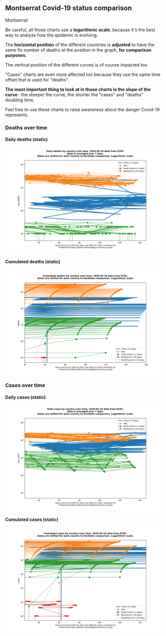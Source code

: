 ## Montserrat Covid-19 status comparison 

Montserrat



Be careful, all those charts use a **logarithmic scale**, because it's the best way to analyze how the epidemic is evolving.
 
The **horizontal position** of the different countries is **adjusted** to have the same fix number of deaths at the position in the graph, **for comparison purposes**.

The vertical position of the different curves is of course impacted too.

"Cases" charts are even more affected too because they use the same time offset that is used for "deaths".

**The most important thing to look at in those charts is the slope of the curve** : the steeper the curve, the shorter the "cases" and "deaths" doubling time.

Feel free to use these charts to raise awareness about the danger Covid-19 represents. 


 
### Deaths over time
 
#### Daily deaths (static)
![Montserrat covid-19 daily deaths static chart](https://raw.githubusercontent.com/madlag/coronavirus_study/master/notebooks/graphs/2020-05-16/countries/Montserrat/2020-05-16_Montserrat_day_deaths.png "Montserrat covid-19 day_deaths static chart")   
 
#### Cumulated deaths (static)
![Montserrat covid-19 cumulated deaths static chart](https://raw.githubusercontent.com/madlag/coronavirus_study/master/notebooks/graphs/2020-05-16/countries/Montserrat/2020-05-16_Montserrat_deaths.png "Montserrat covid-19 deaths static chart")   

 
### Cases over time
 
#### Daily cases (static)
![Montserrat covid-19 daily cases static chart](https://raw.githubusercontent.com/madlag/coronavirus_study/master/notebooks/graphs/2020-05-16/countries/Montserrat/2020-05-16_Montserrat_day_cases.png "Montserrat covid-19 day_cases static chart")   
 
#### Cumulated cases (static)
![Montserrat covid-19 cumulated cases static chart](https://raw.githubusercontent.com/madlag/coronavirus_study/master/notebooks/graphs/2020-05-16/countries/Montserrat/2020-05-16_Montserrat_cases.png "Montserrat covid-19 cases static chart")   

